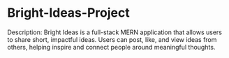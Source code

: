 # Bright-Ideas-Project
Description:
Bright Ideas is a full-stack MERN application that allows users to share short, impactful ideas. Users can post, like, and view ideas from others, helping inspire and connect people around meaningful thoughts.
